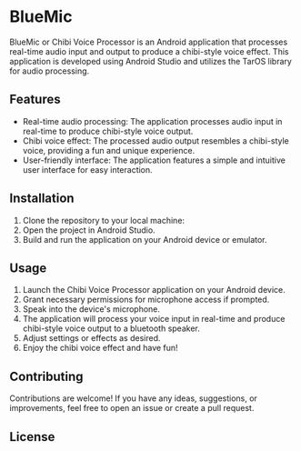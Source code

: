 # BlueMic

BlueMic or Chibi Voice Processor is an Android application that processes real-time audio input and output to produce a chibi-style voice effect. This application is developed using Android Studio and utilizes the TarOS library for audio processing.

## Features

- Real-time audio processing: The application processes audio input in real-time to produce chibi-style voice output.
- Chibi voice effect: The processed audio output resembles a chibi-style voice, providing a fun and unique experience.
- User-friendly interface: The application features a simple and intuitive user interface for easy interaction.

## Installation

1. Clone the repository to your local machine:
2. Open the project in Android Studio.
3. Build and run the application on your Android device or emulator.

## Usage
1. Launch the Chibi Voice Processor application on your Android device.
2. Grant necessary permissions for microphone access if prompted.
3. Speak into the device's microphone.
4. The application will process your voice input in real-time and produce chibi-style voice output to a bluetooth speaker.
5. Adjust settings or effects as desired.
6. Enjoy the chibi voice effect and have fun!

## Contributing
Contributions are welcome! If you have any ideas, suggestions, or improvements, feel free to open an issue or create a pull request.

## License
